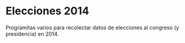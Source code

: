 # Elecciones 2014

Programitas varios para recolectar datos de elecciones al congreso (y presidencia) en 2014.
